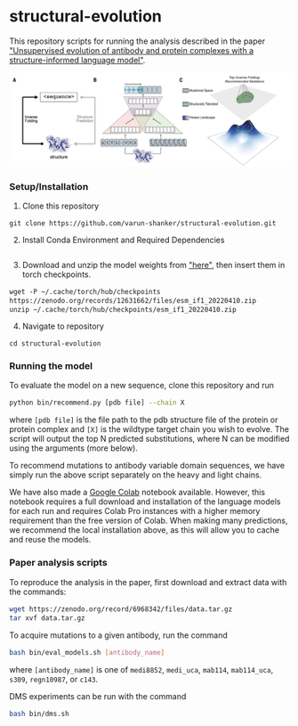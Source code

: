 # structural-evolution

This repository scripts for running the analysis described in the paper ["Unsupervised evolution of antibody and protein complexes with a structure-informed language model"](https://www.science.org/doi/10.1126/science.adk8946).

<p align="center">
  <img src="./structural-evolution-overview.png" alt="structural-evolution-overview"  width="600px"/>
</p>

### Setup/Installation
1. Clone this repository
```
git clone https://github.com/varun-shanker/structural-evolution.git

```
2. Install Conda Environment and Required Dependencies
```

```
3. Download and unzip the model weights from ["here"](https://zenodo.org/records/12631662), then insert them in torch checkpoints.
```
wget -P ~/.cache/torch/hub/checkpoints https://zenodo.org/records/12631662/files/esm_if1_20220410.zip
unzip ~/.cache/torch/hub/checkpoints/esm_if1_20220410.zip
```
4. Navigate to repository
```
cd structural-evolution
```



### Running the model

To evaluate the model on a new sequence, clone this repository and run
```bash
python bin/recommend.py [pdb file] --chain X
```
where `[pdb file]` is the file path to the pdb structure file of the protein or protein complex and `[X]` is the wildtype target chain you wish to evolve. The script will output the top N predicted substitutions, where N can be modified using the arguments (more below).

To recommend mutations to antibody variable domain sequences, we have simply run the above script separately on the heavy and light chains.

We have also made a [Google Colab](https://colab.research.google.com/drive/18QLOmi5yNb1i9wztAzv981Wgk2E4IP4q?usp=sharing) notebook available. However, this notebook requires a full download and installation of the language models for each run and requires Colab Pro instances with a higher memory requirement than the free version of Colab. When making many predictions, we recommend the local installation above, as this will allow you to cache and reuse the models.

### Paper analysis scripts

To reproduce the analysis in the paper, first download and extract data with the commands:
```bash
wget https://zenodo.org/record/6968342/files/data.tar.gz
tar xvf data.tar.gz
```

To acquire mutations to a given antibody, run the command
```bash
bash bin/eval_models.sh [antibody_name]
```
where `[antibody_name]` is one of `medi8852`, `medi_uca`, `mab114`, `mab114_uca`, `s309`, `regn10987`, or `c143`.

DMS experiments can be run with the command
```bash
bash bin/dms.sh
```
